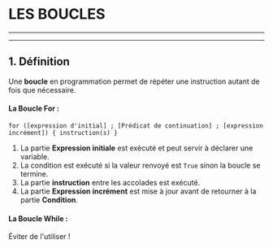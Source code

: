 # LES BOUCLES

---
---

## 1. Définition
Une **boucle** en programmation permet de répéter une instruction autant de fois que nécessaire. 

#### La Boucle For :

`for ([expression d'initial] ; [Prédicat de continuation] ; [expression incrément]) { instruction(s) }`

1. La partie **Expression initiale** est exécuté et peut servir à déclarer une variable.
2. La condition est exécuté si la valeur renvoyé est `True` sinon la boucle se termine.
3. La partie **instruction** entre les accolades est exécuté.
4. La partie **Expression incrément** est mise à jour avant de retourner à la partie **Condition**.

#### La Boucle While :
Éviter de l'utiliser !